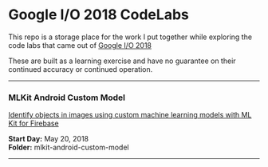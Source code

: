 # Google I/O 2018 CodeLabs

This repo is a storage place for the work I put together while exploring the code labs that came out of [Google I/O 2018](https://codelabs.developers.google.com/io2018)

These are built as a learning exercise and have no guarantee on their continued accuracy or continued operation.
***
### MLKit Android Custom Model
[Identify objects in images using custom machine learning models with ML Kit for Firebase](https://g.co/codelabs/mlkit-android-custom-model)

__Start Day:__ May 20, 2018<br>
__Folder:__ mlkit-android-custom-model



***
